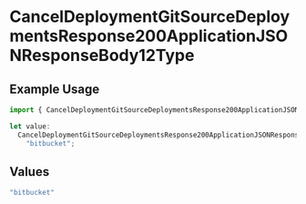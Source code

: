 # CancelDeploymentGitSourceDeploymentsResponse200ApplicationJSONResponseBody12Type

## Example Usage

```typescript
import { CancelDeploymentGitSourceDeploymentsResponse200ApplicationJSONResponseBody12Type } from "@vercel/sdk/models/canceldeploymentop.js";

let value:
  CancelDeploymentGitSourceDeploymentsResponse200ApplicationJSONResponseBody12Type =
    "bitbucket";
```

## Values

```typescript
"bitbucket"
```